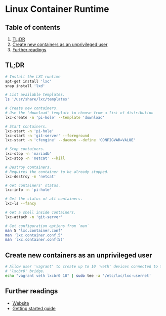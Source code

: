 # Linux Container Runtime

## Table of contents <!-- omit in toc -->

1. [TL;DR](#tldr)
1. [Create new containers as an unprivileged user](#create-new-containers-as-an-unprivileged-user)
1. [Further readings](#further-readings)

## TL;DR

```sh
# Install the LXC runtime
apt-get install 'lxc'
snap install 'lxd'

# List available templates.
ls '/usr/share/lxc/templates'

# Create new containers.
# Use the 'download' template to choose from a list of distribution
lxc-create -n 'pi-hole' --template 'download'

# Start containers.
lxc-start -n 'pi-hole'
lxc-start -n 'git-server' --foreground
lxc-start -n 'cfengine' --daemon --define 'CONFIGVAR=VALUE'

# Stop containers.
lxc-stop -n 'mariadb'
lxc-stop -n 'netcat' --kill

# Destroy containers.
# Requires the container to be already stopped.
lxc-destroy -n 'netcat'

# Get containers' status.
lxc-info -n 'pi-hole'

# Get the status of all containers.
lxc-ls --fancy

# Get a shell inside containers.
lxc-attach -n 'git-server'

# Get configuration options from `man`
man 5 'lxc.container.conf'
man 'lxc.container.conf.5'
man 'lxc.container.conf(5)'
```

## Create new containers as an unprivileged user

```sh
# Allow user 'vagrant' to create up to 10 'veth' devices connected to the
# 'lxcbr0' bridge.
echo "vagrant veth lxcbr0 10" | sudo tee -a '/etc/lxc/lxc-usernet'
```

## Further readings

- [Website]
- [Getting started guide][getting started]

<!--
  References
  -->

<!-- Upstream -->
[getting started]: https://linuxcontainers.org/lxc/getting-started/
[website]: https://linuxcontainers.org/
